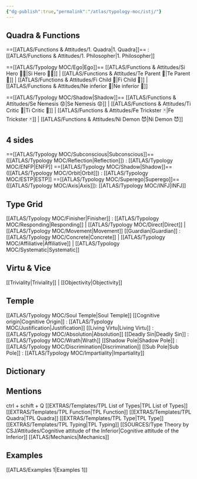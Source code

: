 ```yaml
---
{"dg-publish":true,"permalink":"/atlas/typology-moc/istj/"}
---
```



## Quadra & Functions

==[[ATLAS/Functions & Attitudes/1. Quadra\|1. Quadra]]== : [[ATLAS/Functions & Attitudes/1. Philosopher\|1. Philosopher]] 

==[[ATLAS/Typology MOC/Ego\|Ego]]==
[[ATLAS/Functions & Attitudes/Si Hero 🦸‍♂️\|Si Hero 🦸‍♂️]] | [[ATLAS/Functions & Attitudes/Te Parent 🤰\|Te Parent 🤰]] | [[ATLAS/Functions & Attitudes/Fi Child 🧒\|Fi Child 🧒]] | [[ATLAS/Functions & Attitudes/Ne inferior 👶\|Ne inferior 👶]]

==[[ATLAS/Typology MOC/Shadow\|Shadow]]== 
[[ATLAS/Functions & Attitudes/Se Nemesis 😟\|Se Nemesis 😟]] | [[ATLAS/Functions & Attitudes/Ti Critic 👵\|Ti Critic 👵]] | [[ATLAS/Functions & Attitudes/Fe Trickster 🃏\|Fe Trickster 🃏]] | [[ATLAS/Functions & Attitudes/Ni Demon 😈\|Ni Demon 😈]]

## 4 sides  
==[[ATLAS/Typology MOC/Subconscious\|Subconscious]]== ([[ATLAS/Typology MOC/Reflection\|Reflection]]) : [[ATLAS/Typology MOC/ENFP\|ENFP]]
==[[ATLAS/Typology MOC/Shadow\|Shadow]]== ([[ATLAS/Typology MOC/Orbit\|Orbit]]) : [[ATLAS/Typology MOC/ESTP\|ESTP]]
==[[ATLAS/Typology MOC/Superego\|Superego]]== ([[ATLAS/Typology MOC/Axis\|Axis]]):   [[ATLAS/Typology MOC/INFJ\|INFJ]]

## Type Grid 
[[ATLAS/Typology MOC/Finisher\|Finisher]] : [[ATLAS/Typology MOC/Responding\|Responding]] | [[ATLAS/Typology MOC/Direct\|Direct]] | [[ATLAS/Typology MOC/Movement\|Movement]]
[[Guardian\|Guardian]]  : [[ATLAS/Typology MOC/Concrete\|Concrete]] | [[ATLAS/Typology MOC/Affiliative\|Affiliative]] | [[ATLAS/Typology MOC/Systematic\|Systematic]] 

## Virtu & Vice
[[Triviality\|Triviality]] |  [[Objectivity\|Objectivity]]
 
## Temple 
[[ATLAS/Typology MOC/Soul Temple\|Soul Temple]]
[[Cognitive origin\|Cognitive Origin]] : [[ATLAS/Typology MOC/Justification\|Justification]]
[[Living Virtu\|Living Virtu]] : [[ATLAS/Typology MOC/Absolution\|Absolution]]
[[Deadly Sin\|Deadly Sin]] : [[ATLAS/Typology MOC/Wrath\|Wrath]]
[[Shadow Pole\|Shadow Pole]] : [[ATLAS/Typology MOC/Discrimination\|Discrimination]]
[[Sub Pole\|Sub Pole]] : [[ATLAS/Typology MOC/Impartiality\|Impartiality]]

## Dictionary


## Mentions 
ctrl + schift + Q
[[EXTRAS/Templates/TPL List of Types\|TPL List of Types]]
[[EXTRAS/Templates/TPL Function\|TPL Function]]
[[EXTRAS/Templates/TPL Quadra\|TPL Quadra]]
[[EXTRAS/Templates/TPL Type\|TPL Type]]
[[EXTRAS/Templates/TPL Typing\|TPL Typing]]
[[SOURCES/Type Theory by CSJ/Attitudes/Cognitive attitude of the Inferior\|Cognitive attitude of the Inferior]]
[[ATLAS/Mechanics\|Mechanics]]

## Examples 
[[ATLAS/Examples 1\|Examples 1]] 
